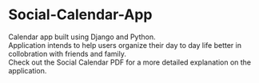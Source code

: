# Social-Calendar-App

Calendar app built using Django and Python.\
Application intends to help users organize their day to day life better in collobration with friends and family.\
Check out the Social Calendar PDF for a more detailed explanation on the application.
